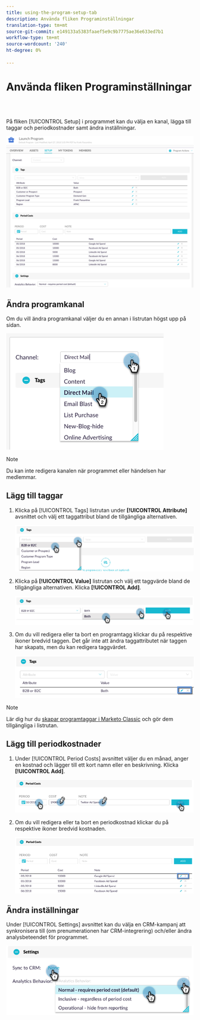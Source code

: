 ```yaml
---
title: using-the-program-setup-tab
description: Använda fliken Programinställningar
translation-type: tm+mt
source-git-commit: e149133a5383faaef5e9c9b7775ae36e633ed7b1
workflow-type: tm+mt
source-wordcount: '240'
ht-degree: 0%

---
```



# Använda fliken Programinställningar

<br> 

På fliken [!UICONTROL Setup] i programmet kan du välja en kanal, lägga till taggar och periodkostnader samt ändra inställningar.

![Bild ett](/help/sky/assets/programs/using-the-program-setup-tab/using-the-program-setup-tab-1.png)

## Ändra programkanal

Om du vill ändra programkanal väljer du en annan i listrutan högst upp på sidan.

![Bild två](/help/sky/assets/programs/using-the-program-setup-tab/using-the-program-setup-tab-2.png)

>[!NOTE]
>
>Du kan inte redigera kanalen när programmet eller händelsen har medlemmar.

## Lägg till taggar

1. Klicka på [!UICONTROL Tags] listrutan under **[!UICONTROL Attribute]** avsnittet och välj ett taggattribut bland de tillgängliga alternativen.

   ![Bild tre](/help/sky/assets/programs/using-the-program-setup-tab/using-the-program-setup-tab-3.png)

1. Klicka på **[!UICONTROL Value]** listrutan och välj ett taggvärde bland de tillgängliga alternativen. Klicka **[!UICONTROL Add]**.

   ![Bild fyra](/help/sky/assets/programs/using-the-program-setup-tab/using-the-program-setup-tab-4.png)

1. Om du vill redigera eller ta bort en programtagg klickar du på respektive ikoner bredvid taggen. Det går inte att ändra taggattributet när taggen har skapats, men du kan redigera taggvärdet.

   ![Bild fem](/help/sky/assets/programs/using-the-program-setup-tab/using-the-program-setup-tab-5.png)

>[!NOTE]
>
>Lär dig hur du [skapar programtaggar i Marketo Classic](https://docs.marketo.com/display/public/DOCS/Create+a+New+Program+Tag+and+Tag+Values) och gör dem tillgängliga i listrutan.

## Lägg till periodkostnader

1. Under [!UICONTROL Period Costs] avsnittet väljer du en månad, anger en kostnad och lägger till ett kort namn eller en beskrivning. Klicka **[!UICONTROL Add]**.

   ![Bild sex](/help/sky/assets/programs/using-the-program-setup-tab/using-the-program-setup-tab-6.png)

1. Om du vill redigera eller ta bort en periodkostnad klickar du på respektive ikoner bredvid kostnaden.

   ![Bild sju](/help/sky/assets/programs/using-the-program-setup-tab/using-the-program-setup-tab-7.png)

## Ändra inställningar

Under [!UICONTROL Settings] avsnittet kan du välja en CRM-kampanj att synkronisera till (om prenumerationen har CRM-integrering) och/eller ändra analysbeteendet för programmet.

![Bild åtta](/help/sky/assets/programs/using-the-program-setup-tab/using-the-program-setup-tab-8.png)
